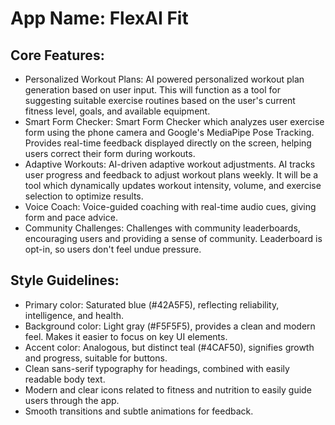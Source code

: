 # **App Name**: FlexAI Fit

## Core Features:

- Personalized Workout Plans: AI powered personalized workout plan generation based on user input. This will function as a tool for suggesting suitable exercise routines based on the user's current fitness level, goals, and available equipment.
- Smart Form Checker: Smart Form Checker which analyzes user exercise form using the phone camera and Google's MediaPipe Pose Tracking. Provides real-time feedback displayed directly on the screen, helping users correct their form during workouts.
- Adaptive Workouts: AI-driven adaptive workout adjustments. AI tracks user progress and feedback to adjust workout plans weekly. It will be a tool which dynamically updates workout intensity, volume, and exercise selection to optimize results.
- Voice Coach: Voice-guided coaching with real-time audio cues, giving form and pace advice.
- Community Challenges: Challenges with community leaderboards, encouraging users and providing a sense of community. Leaderboard is opt-in, so users don't feel undue pressure.

## Style Guidelines:

- Primary color: Saturated blue (#42A5F5), reflecting reliability, intelligence, and health.
- Background color: Light gray (#F5F5F5), provides a clean and modern feel. Makes it easier to focus on key UI elements.
- Accent color: Analogous, but distinct teal (#4CAF50), signifies growth and progress, suitable for buttons.
- Clean sans-serif typography for headings, combined with easily readable body text.
- Modern and clear icons related to fitness and nutrition to easily guide users through the app.
- Smooth transitions and subtle animations for feedback.